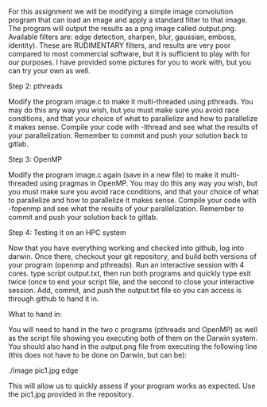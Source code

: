 For this assignment we will be modifying a simple image convolution program that can load an image and apply a standard filter to that image.  The program will output the results as a png image called output.png.  Available filters are: edge detection, sharpen, blur, gaussian, emboss, identity).  These are RUDIMENTARY filters, and results are very poor compared to most commercial software, but it is sufficient to play with for our purposes.  I have provided some pictures for you to work with, but you can try your own as well. 


Step 2: pthreads

Modify the program image.c to make it multi-threaded using pthreads.  You may do this any way you wish, but you must make sure you avoid race conditions, and that your choice of what to parallelize and how to parallelize it makes sense.  Compile your code with -lthread and see what the results of your parallelization.  Remember to commit and push your solution back to gitlab.

Step 3: OpenMP

Modify the program image.c again (save in a new file) to make it multi-threaded using pragmas in OpenMP.  You may do this any way you wish, but you must make sure you avoid race conditions, and that your choice of what to parallelize and how to parallelize it makes sense.  Compile your code with -fopenmp and see what the results of your parallelization.  Remember to commit and push your solution back to gitlab.

Step 4: Testing it on an HPC system

Now that you have everything working and checked into github, log into darwin.  Once there, checkout your git repository, and build both versions of your program (openmp and pthreads).  Run an interactive session with 4 cores. type script output.txt, then run both programs and quickly type exit twice (once to end your script file, and the second to close your interactive session.  Add, commit, and push the output.txt file so you can access is through github to hand it in. 

What to hand in:

You will need to hand in the two c programs (pthreads and OpenMP) as well as the script file showing you executing both of them on the Darwin system.  You should also hand in the output.png file from executing the following line (this does not have to be done on Darwin, but can be):

./image pic1.jpg edge

This will allow us to quickly assess if your program works as expected.  Use the pic1.jpg provided in the repository.